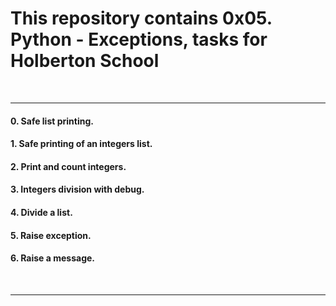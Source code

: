 <h1>This repository contains 0x05. Python - Exceptions, tasks for Holberton School</h1>
<br>
<hr>
<h4>0. Safe list printing.</h4>
<h4>1. Safe printing of an integers list.</h4>
<h4>2. Print and count integers.</h4>
<h4>3. Integers division with debug.</h4>
<h4>4. Divide a list.</h4>
<h4>5. Raise exception.</h4>
<h4>6. Raise a message.</h4>
<br>
<hr>